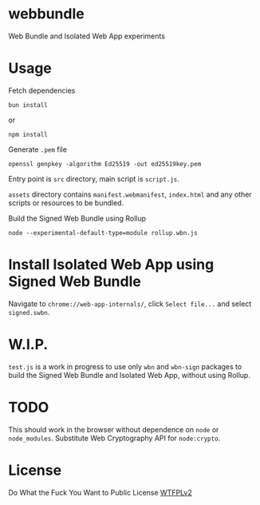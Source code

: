# webbundle
Web Bundle and Isolated Web App experiments

# Usage

Fetch dependencies

```
bun install
```

or 

```
npm install
```

Generate `.pem` file

```
openssl genpkey -algorithm Ed25519 -out ed25519key.pem
```

Entry point is `src` directory, main script is `script.js`.

`assets` directory contains `manifest.webmanifest`, `index.html` and any other scripts or resources to be bundled.

Build the Signed Web Bundle using Rollup

```
node --experimental-default-type=module rollup.wbn.js
```

# Install Isolated Web App using Signed Web Bundle

Navigate to `chrome://web-app-internals/`, click `Select file...` and select `signed.swbn`.

# W.I.P.

`test.js` is a work in progress to use only `wbn` and `wbn-sign` packages to build the Signed Web Bundle and Isolated Web App, without using Rollup.

# TODO

This should work in the browser without dependence on `node` or `node_modules`. Substitute Web Cryptography API for `node:crypto`.

# License
Do What the Fuck You Want to Public License [WTFPLv2](http://www.wtfpl.net/about/)
